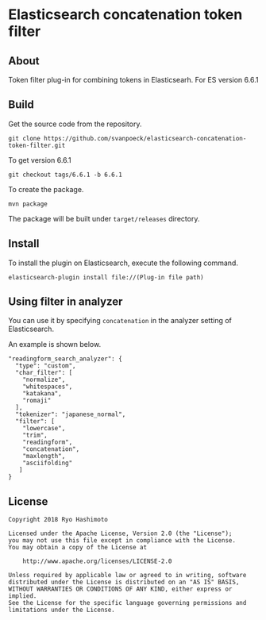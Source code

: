 # Elasticsearch concatenation token filter

## About

Token filter plug-in for combining tokens in Elasticsearh. For ES version 6.6.1

## Build

Get the source code from the repository.

```
git clone https://github.com/svanpoeck/elasticsearch-concatenation-token-filter.git
```

To get version 6.6.1

```
git checkout tags/6.6.1 -b 6.6.1
```

To create the package.

```
mvn package
```

The package will be built under `target/releases` directory.

## Install

To install the plugin on Elasticsearch, execute the following command.

```
elasticsearch-plugin install file://(Plug-in file path)
```

## Using filter in analyzer

You can use it by specifying `concatenation` in the analyzer setting of Elasticsearch.

An example is shown below.

```
"readingform_search_analyzer": {
  "type": "custom",
  "char_filter": [
    "normalize",
    "whitespaces",
    "katakana",
    "romaji"
  ],
  "tokenizer": "japanese_normal",
  "filter": [
    "lowercase",
    "trim",
    "readingform",
    "concatenation",
    "maxlength",
    "asciifolding"
   ]
}
```

## License

```
Copyright 2018 Ryo Hashimoto

Licensed under the Apache License, Version 2.0 (the "License");
you may not use this file except in compliance with the License.
You may obtain a copy of the License at

    http://www.apache.org/licenses/LICENSE-2.0

Unless required by applicable law or agreed to in writing, software
distributed under the License is distributed on an "AS IS" BASIS,
WITHOUT WARRANTIES OR CONDITIONS OF ANY KIND, either express or implied.
See the License for the specific language governing permissions and
limitations under the License.
```
